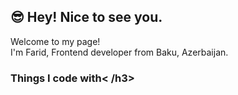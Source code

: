### <h2> 😎 Hey! Nice to see you. </h2>
</hr>
<p> Welcome to my page! </br>
I'm Farid, Frontend developer from  Baku, Azerbaijan. </p>

<h3>Things I code with< /h3>


<!--
**faridguluzade/faridguluzade** is a ✨ _special_ ✨ repository because its `README.md` (this file) appears on your GitHub profile.

Here are some ideas to get you started:

- 🔭 I’m currently working on ...
- 🌱 I’m currently learning ...
- 👯 I’m looking to collaborate on ...
- 🤔 I’m looking for help with ...
- 💬 Ask me about ...
- 📫 How to reach me: ...
- 😄 Pronouns: ...
- ⚡ Fun fact: ...
-->


